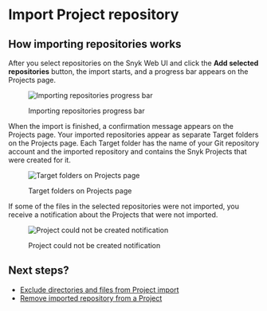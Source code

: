 # Import Project repository

## How importing repositories works

After you select repositories on the Snyk Web UI and click the **Add selected repositories** button, the import starts, and a progress bar appears on the Projects page.

<figure><img src="../../.gitbook/assets/importing projects.png" alt="Importing repositories progress bar"><figcaption><p>Importing repositories progress bar</p></figcaption></figure>

When the import is finished, a confirmation message appears on the Projects page. Your imported repositories appear as separate Target folders on the Projects page. Each Target folder has the name of your Git repository account and the imported repository and contains the Snyk Projects that were created for it.

<figure><img src="../../.gitbook/assets/target folders.png" alt="Target folders on Projects page"><figcaption><p>Target folders on Projects page</p></figcaption></figure>

If some of the files in the selected repositories were not imported, you receive a notification about the Projects that were not imported.&#x20;

<figure><img src="../../.gitbook/assets/import_failed.png" alt="Project could not be created notification"><figcaption><p>Project could not be created notification</p></figcaption></figure>

## Next steps?

* [Exclude directories and files from Project import](excluding-directories-and-files-from-the-import-process.md)
* [Remove imported repository from a Project](remove-imported-repository.md)
